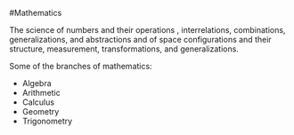 #Mathematics

The science of numbers and their operations , interrelations, combinations, generalizations, and abstractions and of space configurations and their structure, measurement, transformations, and generalizations.



Some of the branches of mathematics:

* Algebra
* Arithmetic
* Calculus
* Geometry
* Trigonometry
